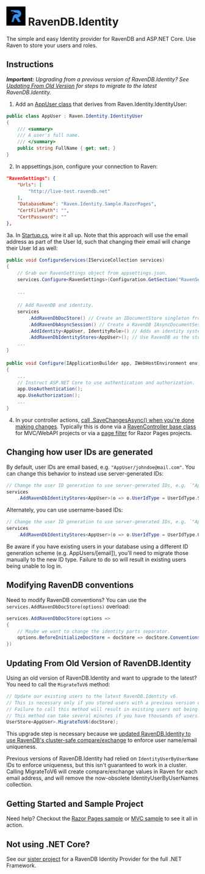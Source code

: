 ﻿# <img src="https://github.com/JudahGabriel/RavenDB.Identity/blob/master/RavenDB.Identity/nuget-icon.png?raw=true" width="50px" height="50px" /> RavenDB.Identity
The simple and easy Identity provider for RavenDB and ASP.NET Core. Use Raven to store your users and roles.

## Instructions ##

***Important:** Upgrading from a previous version of RavenDB.Identity? See <a href="#updating-from-old-version">Updating From Old Version</a> for steps to migrate to the latest RavenDB.Identity.*

1. Add an [AppUser class](https://github.com/JudahGabriel/RavenDB.Identity/blob/master/Samples/RazorPages/Models/AppUser.cs) that derives from Raven.Identity.IdentityUser:
```csharp
public class AppUser : Raven.Identity.IdentityUser
{
    /// <summary>
    /// A user's full name.
    /// </summary>
    public string FullName { get; set; }
}
```

2. In appsettings.json, configure your connection to Raven:

```json
"RavenSettings": {
    "Urls": [
        "http://live-test.ravendb.net"
    ],
    "DatabaseName": "Raven.Identity.Sample.RazorPages",
    "CertFilePath": "",
    "CertPassword": ""
},
```

3a. In [Startup.cs](https://github.com/JudahGabriel/RavenDB.Identity/blob/master/Samples/RazorPages/Startup.cs), wire it all up. Note that this approach will use the email address as part of the User Id, such that changing their email will change their User Id as well:

```csharp
public void ConfigureServices(IServiceCollection services)
{
    // Grab our RavenSettings object from appsettings.json.
    services.Configure<RavenSettings>(Configuration.GetSection("RavenSettings"));
    
    ...
    
    // Add RavenDB and identity.
    services
        .AddRavenDbDocStore() // Create an IDocumentStore singleton from the RavenSettings.
        .AddRavenDbAsyncSession() // Create a RavenDB IAsyncDocumentSession for each request. You're responsible for calling .SaveChanges after each request.
        .AddIdentity<AppUser, IdentityRole>() // Adds an identity system to ASP.NET Core
        .AddRavenDbIdentityStores<AppUser>(); // Use RavenDB as the store for identity users and roles.
    ...
}

public void Configure(IApplicationBuilder app, IWebHostEnvironment env)
{
    ...
    // Instruct ASP.NET Core to use authentication and authorization.
    app.UseAuthentication();
    app.UseAuthorization();
    ...
}
```

4. In your controller actions, [call .SaveChangesAsync() when you're done making changes](https://github.com/JudahGabriel/RavenDB.Identity/blob/master/Samples/RazorPages/Filters/RavenSaveChangesAsyncFilter.cs#L35). Typically this is done via a [RavenController base class](https://github.com/JudahGabriel/RavenDB.Identity/blob/master/Samples/Mvc/Controllers/RavenController.cs) for MVC/WebAPI projects or via a [page filter](https://github.com/JudahGabriel/RavenDB.Identity/blob/master/Samples/RazorPages/Filters/RavenSaveChangesAsyncFilter.cs) for Razor Pages projects.

## Changing how user IDs are generated
By default, user IDs are email based, e.g. `"AppUser/johndoe@mail.com"`. You can change this behavior to instead use server-generated IDs:
```csharp
// Change the user ID generation to use server-generated IDs, e.g. `"AppUser/00001-A"`
services
    .AddRavenDbIdentityStores<AppUser>(o => o.UserIdType = UserIdType.ServerGenerated);
```
Alternately, you can use username-based IDs:
```csharp
// Change the user ID generation to use server-generated IDs, e.g. `"AppUser/00001-A"`
services
    .AddRavenDbIdentityStores<AppUser>(o => o.UserIdType = UserIdType.UserName);
```
Be aware if you have existing users in your database using a different ID generation scheme (e.g. AppUsers/[email]), you'll need to migrate those manually to the new ID type. Failure to do so will result in existing users being unable to log in.

## Modifying RavenDB conventions

Need to modify RavenDB conventions? You can use the `services.AddRavenDbDocStore(options)` overload:

```csharp
services.AddRavenDbDocStore(options =>
{
    // Maybe we want to change the identity parts separator.
    options.BeforeInitializeDocStore = docStore => docStore.Conventions.IdentityPartsSeparator = "-";
})
```

## <a id="updating-from-old-version">Updating From Old Version of RavenDB.Identity</a>

Using an old version of RavenDB.Identity and want to upgrade to the latest? You need to call the `MigrateToV6` method:

```csharp
// Update our existing users to the latest RavenDB.Identity v6.
// This is necessary only if you stored users with a previous version of RavenDB.Identity.
// Failure to call this method will result in existing users not being able to login.
// This method can take several minutes if you have thousands of users.
UserStore<AppUser>.MigrateToV6(docStore);
```

This upgrade step is necessary because we [updated RavenDB.Identity to use RavenDB's cluster-safe compare/exchange](https://github.com/JudahGabriel/RavenDB.Identity/issues/5) to enforce user name/email uniqueness. 

Previous versions of RavenDB.Identity had relied on `IdentityUserByUserName` IDs to enforce uniqueness, but this isn't guaranteed to work in a cluster. Calling MigrateToV6 will create compare/exchange values in Raven for each email address, and will remove the now-obsolete IdentityUserByUserNames collection.

## Getting Started and Sample Project

Need help? Checkout the [Razor Pages sample](https://github.com/JudahGabriel/RavenDB.Identity/tree/master/Samples/RazorPages) or [MVC sample](https://github.com/JudahGabriel/RavenDB.Identity/tree/master/Samples/Mvc) to see it all in action.

## Not using .NET Core?

See our [sister project](https://github.com/JudahGabriel/RavenDB.AspNet.Identity) for a RavenDB Identity Provider for the full .NET Framework.
